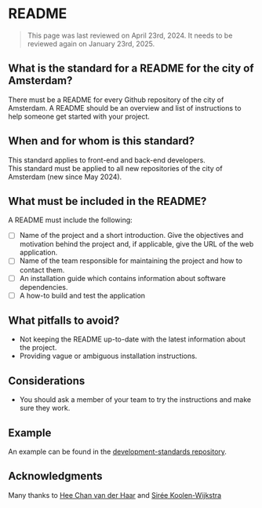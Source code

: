 # README
> This page was last reviewed on April 23rd, 2024. It needs to be reviewed again on January 23rd, 2025.

## What is the standard for a README for the city of Amsterdam?
There must be a README for every Github repository of the city of Amsterdam. A README should be an overview and list of instructions to help someone get started with your project.

## When and for whom is this standard?
This standard applies to front-end and back-end developers.<br />
This standard must be applied to all new repositories of the city of Amsterdam (new since May 2024).

## What must be included in the README?
A README must include the following:
- [ ] Name of the project and a short introduction. Give the objectives and motivation behind the project and, if applicable, give the URL of the web application.
- [ ] Name of the team responsible for maintaining the project and how to contact them.
- [ ] An installation guide which contains information about software dependencies.
- [ ] A how-to build and test the application

## What pitfalls to avoid?
- Not keeping the README up-to-date with the latest information about the project.
- Providing vague or ambiguous installation instructions.

## Considerations
- You should ask a member of your team to try the instructions and make sure they work.

## Example

An example can be found in the [development-standards repository](https://github.com/Amsterdam/development-standards/blob/main/README.md).

## Acknowledgments
Many thanks to [Hee Chan van der Haar](https://github.com/hcvdhaar) and [Sirée Koolen-Wijkstra](https://github.com/SireeKoolenWijkstra)
